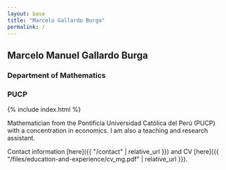 ```yaml
---
layout: base
title: "Marcelo Gallardo Burga"
permalink: /
---
```


<style>

    h2{
        margin-bottom:15px;
    }

</style>

## Marcelo Manuel Gallardo Burga
### Department of Mathematics
### PUCP

{% include index.html %}

Mathematician from the Pontificia Universidad Católica del Perú (PUCP) with a concentration in economics. I am also a teaching and research assistant. 

Contact information [here]({{ "/contact" | relative_url }}) and CV [here]({{ "/files/education-and-experience/cv_mg.pdf" | relative_url }}).
